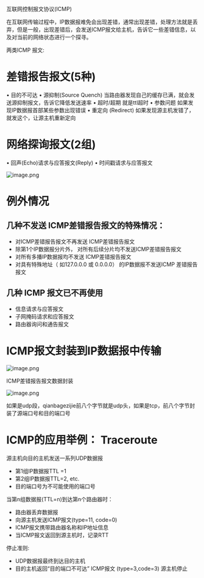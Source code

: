 互联网控制报文协议(ICMP)

在互联网传输过程中，IP数据报难免会出现差错，通常出现差错，处理方法就是丢弃，但是一般，出现差错后，会发送ICMP报文给主机，告诉它一些差错信息，以及对当前的网络状态进行一个探寻。

两类ICMP 报文:
# 差错报告报文(5种)
• 目的不可达
• 源抑制(Source Quench)
当路由器发现自己的缓存已满，就会发送源抑制报文，告诉它降低发送速率
• 超时/超期
就是ttl超时
• 参数问题
如果发现IP数据报首部某些参数出现错误
• 重定向 (Redirect)
如果发现源主机发错了，就发这个，让源主机重新定向
# 网络探询报文(2组)
• 回声(Echo)请求与应答报文(Reply)
• 时间戳请求与应答报文

![image.png](http://upload-images.jianshu.io/upload_images/1234352-8c37cec58b2b4bdc.png?imageMogr2/auto-orient/strip%7CimageView2/2/w/1240)

# 例外情况
## 几种不发送 ICMP差错报告报文的特殊情况：
* 对ICMP差错报告报文不再发送 ICMP差错报告报文
* 除第1个IP数据报分片外， 对所有后续分片均不发送ICMP差错报告报文
* 对所有多播IP数据报均不发送 ICMP差错报告报文
* 对具有特殊地址（ 如127.0.0.0 或 0.0.0.0） 的IP数据报不发送ICMP 差错报告报文
## 几种 ICMP 报文已不再使用
* 信息请求与应答报文
* 子网掩码请求和应答报文
* 路由器询问和通告报文

# ICMP报文封装到IP数据报中传输

![image.png](http://upload-images.jianshu.io/upload_images/1234352-cf8950e310fbf9f5.png?imageMogr2/auto-orient/strip%7CimageView2/2/w/1240)

ICMP差错报告报文数据封装

![image.png](http://upload-images.jianshu.io/upload_images/1234352-6d65f0b4a44fd8eb.png?imageMogr2/auto-orient/strip%7CimageView2/2/w/1240)

如果是udp段，qianbagezijie前八个字节就是udp头，如果是tcp，前八个字节封装了源端口号和目的端口号

# ICMP的应用举例： Traceroute

源主机向目的主机发送一系列UDP数据报
* 第1组IP数据报TTL =1
* 第2组IP数据报TTL=2, etc.
* 目的端口号为不可能使用的端口号

当第n组数据报(TTL=n)到达第n个路由器时：
* 路由器丢弃数据报
* 向源主机发送ICMP报文(type=11, code=0)
* ICMP报文携带路由器名称和IP地址信息
* 当ICMP报文返回到源主机时，记录RTT

停止准则:
* UDP数据报最终到达目的主机
* 目的主机返回“目的端口不可达” ICMP报文 (type=3,code=3) 源主机停止
